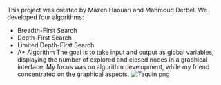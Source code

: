 This project was created by Mazen Haouari and Mahmoud Derbel. We developed four algorithms:
* Breadth-First Search
* Depth-First Search
* Limited Depth-First Search
* A* Algorithm
The goal is to take input and output as global variables, displaying the number of explored and closed nodes in a graphical interface.
My focus was on algorithm development, while my friend concentrated on the graphical aspects.
![Taquin png](https://github.com/user-attachments/assets/a6a0bbf3-0919-4373-893f-1e46cfe72500)
